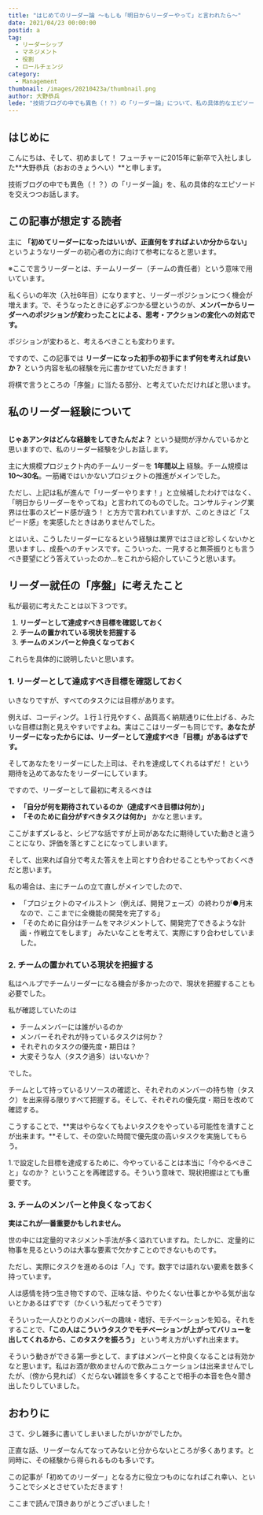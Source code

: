 ```yaml
---
title: "はじめてのリーダー論 ～もしも「明日からリーダーやって」と言われたら～"
date: 2021/04/23 00:00:00
postid: a
tag:
  - リーダーシップ
  - マネジメント
  - 役割
  - ロールチェンジ
category:
  - Management
thumbnail: /images/20210423a/thumbnail.png
author: 大野恭兵
lede: "技術ブログの中でも異色（！？）の「リーダー論」について、私の具体的なエピソードを交えつつお話したいと思います。"
---
```

## はじめに

こんにちは、そして、初めまして！ フューチャーに2015年に新卒で入社しました**大野恭兵（おおのきょうへい）**と申します。

技術ブログの中でも異色（！？）の「リーダー論」を、私の具体的なエピソードを交えつつお話します。

## この記事が想定する読者

主に **「初めてリーダーになったはいいが、正直何をすればよいか分からない」** というようなリーダーの初心者の方に向けて参考になると思います。

※ここで言うリーダーとは、チームリーダー（チームの責任者）という意味で用いています。

私くらいの年次（入社6年目）になりますと、リーダーポジションにつく機会が増えます。で、そうなったときに必ずぶつかる壁というのが、**メンバーからリーダーへのポジションが変わったことによる、思考・アクションの変化への対応です。**

ポジションが変わると、考えるべきことも変わります。

ですので、この記事では **リーダーになった初手の初手にまず何を考えれば良いか？** という内容を私の経験を元に書かせていただきます！

将棋で言うところの「序盤」に当たる部分、と考えていただければと思います。

## 私のリーダー経験について

<img src="/images/20210423a/achievement-5597527_640.png" class="img-middle-size" alt="" title="MediamodifierによるPixabayからの画像" loading="lazy">

**じゃあアンタはどんな経験をしてきたんだよ？** という疑問が浮かんでいるかと思いますので、私のリーダー経験を少しお話します。

主に大規模プロジェクト内のチームリーダーを **1年間以上** 経験。チーム規模は**10～30名**。一筋縄ではいかないプロジェクトの推進がメインでした。

ただし、上記は私が進んで「リーダーやります！」と立候補したわけではなく、「明日からリーダーをやってね」と言われてのものでした。コンサルティング業界は仕事のスピード感が違う！ と方方で言われていますが、このときほど「スピード感」を実感したときはありませんでした。

とはいえ、こうしたリーダーになるという経験は業界ではさほど珍しくないかと思いますし、成長へのチャンスです。こういった、一見すると無茶振りとも言うべき要望にどう答えていったのか…をこれから紹介していこうと思います。

## リーダー就任の「序盤」に考えたこと

私が最初に考えたことは以下３つです。

1. **リーダーとして達成すべき目標を確認しておく**
2. **チームの置かれている現状を把握する**
3. **チームのメンバーと仲良くなっておく**

これらを具体的に説明したいと思います。

### 1. リーダーとして達成すべき目標を確認しておく

いきなりですが、すべてのタスクには目標があります。

例えば、コーディング。１行１行見やすく、品質高く納期通りに仕上げる、みたいな目標は割と見えやすいですよね。実はここはリーダーも同じです。**あなたがリーダーになったからには、リーダーとして達成すべき「目標」があるはずです。**

そしてあなたをリーダーにした上司は、それを達成してくれるはずだ！ という期待を込めてあなたをリーダーにしています。

ですので、リーダーとして最初に考えるべきは

* **「自分が何を期待されているのか（達成すべき目標は何か）」**
* **「そのために自分がすべきタスクは何か」**
かなと思います。

ここがまずズレると、シビアな話ですが上司があなたに期待していた動きと違うことになり、評価を落とすことになってしまいます。

そして、出来れば自分で考えた答えを上司とすり合わせることもやっておくべきだと思います。

私の場合は、主にチームの立て直しがメインでしたので、

* 「プロジェクトのマイルストン（例えば、開発フェーズ）の終わりが●月末なので、ここまでに全機能の開発を完了する」
* 「そのために自分はチームをマネジメントして、開発完了できるような計画・作戦立てをします」
みたいなことを考えて、実際にすり合わせしていました。

### 2. チームの置かれている現状を把握する

私はヘルプでチームリーダーになる機会が多かったので、現状を把握することも必要でした。

私が確認していたのは

* チームメンバーには誰がいるのか
* メンバーそれぞれが持っているタスクは何か？
* それぞれのタスクの優先度・期日は？
* 大変そうな人（タスク過多）はいないか？

でした。

チームとして持っているリソースの確認と、それぞれのメンバーの持ち物（タスク）を出来得る限りすべて把握する。そして、それぞれの優先度・期日を改めて確認する。

こうすることで、**実はやらなくてもよいタスクをやっている可能性を潰すことが出来ます。**そして、その空いた時間で優先度の高いタスクを実施してもらう。

1.で設定した目標を達成するために、今やっていることは本当に「今やるべきこと」なのか？ ということを再確認する。そういう意味で、現状把握はとても重要です。

### 3. チームのメンバーと仲良くなっておく

**実はこれが一番重要かもしれません。**

世の中には定量的マネジメント手法が多く溢れていますね。たしかに、定量的に物事を見るというのは大事な要素で欠かすことのできないものです。

ただし、実際にタスクを進めるのは「人」です。数字では語れない要素を数多く持っています。

人は感情を持つ生き物ですので、正味な話、やりたくない仕事とかやる気が出ないとかあるはずです（かくいう私だってそうです）

そういった一人ひとりのメンバーの趣味・嗜好、モチベーションを知る。それをすることで、**「この人はこういうタスクでモチベーションが上がってバリューを出してくれるから、このタスクを振ろう」** という考え方がいずれ出来ます。

そういう動きができる第一歩として、まずはメンバーと仲良くなることは有効かなと思います。私はお酒が飲めませんので飲みニュケーションは出来ませんでしたが、（傍から見れば）くだらない雑談を多くすることで相手の本音を色々聞き出したりしていました。

## おわりに

さて、少し雑多に書いてしまいましたがいかがでしたか。

正直な話、リーダーなんてなってみないと分からないところが多くあります。と同時に、その経験から得られるものも多いです。

この記事が「初めてのリーダー」となる方に役立つものになればこれ幸い、ということでシメとさせていただきます！

ここまで読んで頂きありがとうございました！
